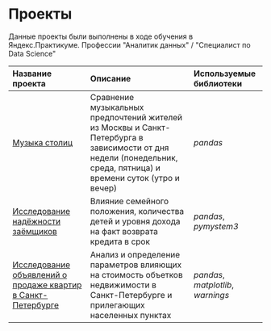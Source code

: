 
# Проекты

Данные проекты были выполнены в ходе обучения в Яндекс.Практикуме. Профессии "Аналитик данных" / "Специалист по Data Science"

| Название проекта | Описание | Используемые библиотеки | 
| :---------------------- | :---------------------- | :---------------------- |
| [Музыка столиц](music_of_capitals) | Сравнение музыкальных предпочтений жителей из Москвы и Санкт-Петербурга в зависимости от дня недели (понедельник, среда, пятница) и времени суток (утро и вечер)| *pandas* |
| [Исследование надёжности заёмщиков](reliability_of_borrowers) | Влияние семейного положения, количества детей и уровня дохода на факт возврата кредита в срок| *pandas*, *pymystem3* |
| [Исследование объявлений о продаже квартир в Санкт-Петербурге](ads_sale_of_apartments) | Анализ и определение параметров влияющих на стоимость объетков недвижимости в Санкт-Петербурге и прилегающих населенных пунктах| *pandas*, *matplotlib*, *warnings*|
